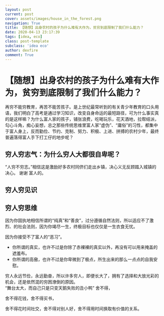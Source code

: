 ```yaml
---
layout: post
current: post
cover: assets/images/house_in_the_forest.png
navigation: True
title: 【随想】出身农村的孩子为什么难有大作为，贫穷到底限制了我们什么能力？
date: 2020-04-13 23:17:39
tags: [idea, eco]
class: post-template
subclass: 'idea eco'
author: dexfire
comment: True
---
```


# 【随想】出身农村的孩子为什么难有大作为，贫穷到底限制了我们什么能力？

再穷不能穷教育，再苦不能苦孩子。是上世纪最常听到的有关青少年教育的口头用语，我们明白了高考是通过学习知识，改变自身命运的最短路径，可为什么事实真的是这样嘛？为什么富人家的孩子，铺张浪费，吃喝玩乐，花天酒地，拉帮结派，勾心斗角，痴心妄想，总之那些传统思维里富人家“虚伪”、“庸俗”的习性，都集中于富人身上，反而勤俭、节约、克制、努力、积极、上进、拼搏的农村少年，最终普遍落得富人手下打工仔的地步呢？


## 穷人穷志气：为什么穷人大都很自卑呢？
“人穷不穷志。”相信这是激励好多农村同侪们走出乡镇，决心义无反顾踏入城镇的决心。 谢谢
富人的。


## 穷人穷见识


## 穷人穷思维

因为你固执地相信所谓的“纯真”和“善良”，过分遵循自然法则，所以适应不了激烈、的社会法则，因为你竭尽一生，终极目标也仅仅是一生衣食无忧。

因为你接受不了富人的“恶习”。

- 你所谓的真实，也许不过是你除了赤裸裸的真实以外，再没有可以用来掩盖的遮羞布。
- 你所谓的高傲，也许不过是你卑微到了极点，所生出来的那么一点点的自我安慰。

穷人永远节俭，永远勤奋，所以许多穷人，即便长大了，拥有了选择和大放光彩的机会，还是依然混的穷困潦倒的原因。  
“舞台太大，而自己只是只变天鹅失败的丑小鸭”
舍不得，

舍不得花钱，舍不得买书，

舍不得花时间社交，舍不得对别人好，舍不得用时间换取有价值的关系。
